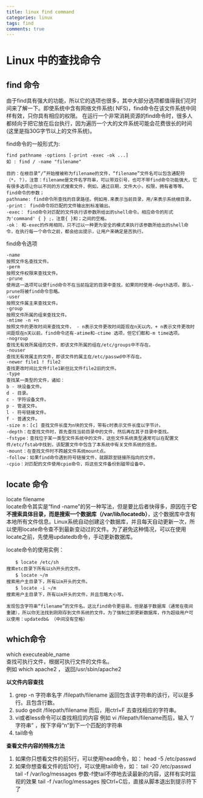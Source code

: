 ```yaml
---
title: linux find command
categories: linux
tags: find
comments: true
---
```


# Linux 中的查找命令

## find 命令

由于find具有强大的功能，所以它的选项也很多，其中大部分选项都值得我们花时间来了解一下。即使系统中含有网络文件系统( NFS)，find命令在该文件系统中同样有效，只你具有相应的权限。
在运行一个非常消耗资源的find命令时，很多人都倾向于把它放在后台执行，因为遍历一个大的文件系统可能会花费很长的时间(这里是指30G字节以上的文件系统)。

<!-- more -->

find命令的一般形式为:
```
find pathname -options [-print -exec -ok ...] 	
如 : find / -name "filename"

目的：在根目录“/”开始搜被称为filename的文件，“filename”文件名可以包含通配符（*，？），注意：filename是文件名字符串，可以带双引号，也可不带find命令功能强大，它有很多选项让你以不同的方式搜索文件，例如，通过日期，文件大小，权限，拥有者等等。
find命令的参数；
pathname: find命令所查找的目录路径。例如用.来表示当前目录，用/来表示系统根目录。
-print： find命令将匹配的文件输出到标准输出。
-exec： find命令对匹配的文件执行该参数所给出的shell命令。相应命令的形式为'command' { } ;，注意{ }和；之间的空格。
-ok： 和-exec的作用相同，只不过以一种更为安全的模式来执行该参数所给出的shell命令，在执行每一个命令之前，都会给出提示，让用户来确定是否执行。
```
find命令选项
```
-name
按照文件名查找文件。
-perm
按照文件权限来查找文件。
-prune
使用这一选项可以使find命令不在当前指定的目录中查找，如果同时使用-depth选项，那么-prune将被find命令忽略。
-user
按照文件属主来查找文件。
-group
按照文件所属的组来查找文件。
-mtime -n +n
按照文件的更改时间来查找文件， - n表示文件更改时间距现在n天以内，+ n表示文件更改时间距现在n天以前。find命令还有-atime和-ctime 选项，但它们都和-m time选项。
-nogroup
查找无有效所属组的文件，即该文件所属的组在/etc/groups中不存在。
-nouser
查找无有效属主的文件，即该文件的属主在/etc/passwd中不存在。
-newer file1 ! file2
查找更改时间比文件file1新但比文件file2旧的文件。
-type
查找某一类型的文件，诸如：
b - 块设备文件。
d - 目录。
c - 字符设备文件。
p - 管道文件。
l - 符号链接文件。
f - 普通文件。
-size n：[c] 查找文件长度为n块的文件，带有c时表示文件长度以字节计。
-depth：在查找文件时，首先查找当前目录中的文件，然后再在其子目录中查找。
-fstype：查找位于某一类型文件系统中的文件，这些文件系统类型通常可以在配置文件/etc/fstab中找到，该配置文件中包含了本系统中有关文件系统的信息。
-mount：在查找文件时不跨越文件系统mount点。
-follow：如果find命令遇到符号链接文件，就跟踪至链接所指向的文件。
-cpio：对匹配的文件使用cpio命令，将这些文件备份到磁带设备中。
```

## locate 命令

locate filename 	
locate命令其实是“find -name”的另一种写法，但是要比后者快得多，原因在于**它不搜索具体目录，而是搜索一个数据库（/var/lib/locatedb）**，这个数据库中含有本地所有文件信息。Linux系统自动创建这个数据库，并且每天自动更新一次，所以使用locate命令查不到最新变动过的文件。为了避免这种情况，可以在使用locate之前，先使用updatedb命令，手动更新数据库。

locate命令的使用实例：

```
　　$ locate /etc/sh
搜索etc目录下所有以sh开头的文件。
　　$ locate ~/m
搜索用户主目录下，所有以m开头的文件。
　　$ locate -i ~/m
搜索用户主目录下，所有以m开头的文件，并且忽略大小写。

发现包含字符串“filename”的文件名。这比find命令更容易。但是基于数据库（通常在夜间重建），所以你无法找到刚刚存到文件系统的文件。为了强制立即更新数据库，作为超级用户可以使用：updatedb& （中间没有空格）
```

## which命令

which executeable_name 	
查找可执行文件，根据可执行文件的文件名。	 
例如 which apache2 ， 返回/usr/sbin/apache2

**以文件内容查找**

1. grep -n 字符串名字 /filepath/filename
返回包含该字符串的该行，可以是多行。且包含行数。
2. sudo gedit /filepath/filename
而后，用ctrl+F 去查找相应的字符串。
3. vi或者less命令可以查找相应的内容
例如 vi /filepath/filename而后，输入 “/字符串” ，按下字母“n”到下一个匹配的字符串
4. tail命令

**查看文件内容的特殊方法**

1. 如果你只想看文件的前5行，可以使用head命令，如：
head -5 /etc/passwd
2. 如果你想查看文件的后10行，可以使用tail命令，如：
tail -20 /etc/passwd
tail -f /var/log/messages
参数-f使tail不停地去读最新的内容，这样有实时监视的效果
tail -f /var/log/messages
按Ctrl+C后，直接从脚本退出到提示符下了
